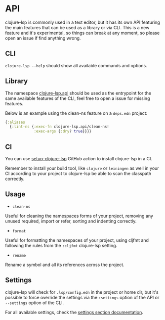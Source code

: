 # API

clojure-lsp is commonly used in a text editor, but it has its own API featuring the main features that can be used as a library or via CLI.
This is a new feature and it's experimental, so things can break at any moment, so please open an issue if find anything wrong.

## CLI

`clojure-lsp --help` should show all available commands and options.

## Library

The namespace [clojure-lsp.api](https://github.com/clojure-lsp/clojure-lsp/tree/master/src/clojure_lsp/api.clj) should be used as the entrypoint for the same available features of the CLI, feel free to open a issue for missing features.

Below is an example using the clean-ns feature on a `deps.edn` project:

```clojure
{:aliases 
  {:lint-ns {:exec-fn clojure-lsp.api/clean-ns!
             :exec-args {:dry? true}}}}
```

## CI

You can use [setup-clojure-lsp](https://github.com/marketplace/actions/setup-clojure-lsp) GitHub action to install clojure-lsp in a CI.

Remember to install your build tool, like `clojure` or `leiningen` as well in your CI according to your project to clojure-lsp be able to scan the classpath correctly.

## Usage

* `clean-ns`

Useful for cleaning the namespaces forms of your project, removing any unused required, import or refer, sorting and indenting correctly.

* `format`

Useful for formatting the namespaces of your project, using cljfmt and following the rules from the `:cljfmt` clojure-lsp setting.

* `rename`

Rename a symbol and all its references across the project.

## Settings

clojure-lsp will check for `.lsp/config.edn` in the project or home dir, but it's possible to force override the settings via the `:settings` option of the API or `--settings` option of the CLI.

For all available settings, check the [settings section documentation](https://clojure-lsp.github.io/clojure-lsp/settings/).
